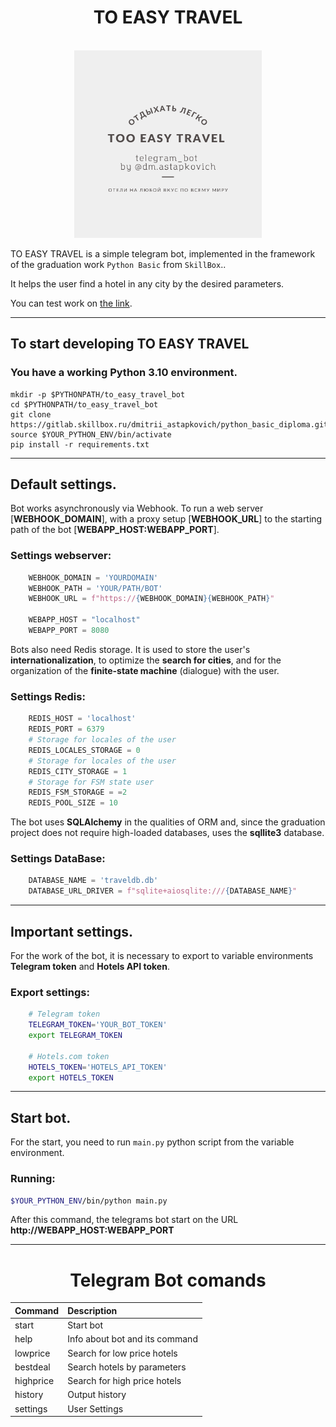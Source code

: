 <h1 align="center">TO EASY TRAVEL</h1>

<!-- PROJECT LOGO -->
<br />
<div align="center">
  <a href="https://t.me/Travel_7fad6f9f_bot">
    <img src="images/logo.png" alt="Logo" width="300" height="300">
  </a>

  </p>
</div>


TO EASY TRAVEL is a simple telegram bot, implemented in the framework of the graduation work `Python Basic` from `SkillBox`..

It helps the user find a hotel in any city by the desired parameters. 

You can test work on [the link](https://t.me/Travel_7fad6f9f_bot).

----
## To start developing TO EASY TRAVEL

### You have a working **Python 3.10 environment**.

```
mkdir -p $PYTHONPATH/to_easy_travel_bot
cd $PYTHONPATH/to_easy_travel_bot
git clone https://gitlab.skillbox.ru/dmitrii_astapkovich/python_basic_diploma.git
source $YOUR_PYTHON_ENV/bin/activate
pip install -r requirements.txt
```
----
## Default settings.
Bot works asynchronously via Webhook. To run a web server [**WEBHOOK_DOMAIN**], with a proxy setup [**WEBHOOK_URL**] to the starting path of the bot [**WEBAPP_HOST:WEBAPP_PORT**]. 

### Settings webserver:
```python
    WEBHOOK_DOMAIN = 'YOURDOMAIN'
    WEBHOOK_PATH = 'YOUR/PATH/BOT'
    WEBHOOK_URL = f"https://{WEBHOOK_DOMAIN}{WEBHOOK_PATH}"

    WEBAPP_HOST = "localhost"
    WEBAPP_PORT = 8080
```
Bots also need Redis storage. It is used to store the user's **internationalization**, to optimize the **search for cities**, and for the organization of the **finite-state machine** (dialogue) with the user. 

### Settings Redis:
```python
    REDIS_HOST = 'localhost'
    REDIS_PORT = 6379
    # Storage for locales of the user
    REDIS_LOCALES_STORAGE = 0
    # Storage for locales of the user
    REDIS_CITY_STORAGE = 1
    # Storage for FSM state user
    REDIS_FSM_STORAGE = =2
    REDIS_POOL_SIZE = 10
```

The bot uses **SQLAlchemy** in the qualities of ORM and, since the graduation project does not require high-loaded databases, uses the **sqllite3** database. 

### Settings DataBase:
```python
    DATABASE_NAME = 'traveldb.db'
    DATABASE_URL_DRIVER = f"sqlite+aiosqlite:///{DATABASE_NAME}"
```

----
## Important settings.

For the work of the bot, it is necessary to export to variable environments **Telegram token** and **Hotels API token**.  

### Export settings:
```bash
    # Telegram token
    TELEGRAM_TOKEN='YOUR_BOT_TOKEN'
    export TELEGRAM_TOKEN

    # Hotels.com token
    HOTELS_TOKEN='HOTELS_API_TOKEN'
    export HOTELS_TOKEN
```

----
## Start bot.
For the start, you need to run `main.py` python script from the variable environment.

### Running:
```bash
$YOUR_PYTHON_ENV/bin/python main.py
```

After this command, the telegrams bot start on the URL **http://WEBAPP_HOST:WEBAPP_PORT**

----

<h1 align="center">Telegram Bot сomands</h1>

| Command  | Description | 
|:---------|:-----------|
| start | Start bot 
| help | Info about bot and its command
| lowprice | Search for low price hotels
| bestdeal | Search hotels by parameters
| highprice | Search for high price hotels
| history | Output history
| settings | User Settings
